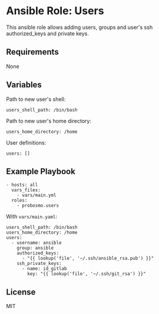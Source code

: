 Ansible Role: Users
=========
This ansible role allows adding users, groups and user's
ssh authorized_keys and private keys.

Requirements
------------
None

Variables
------------
Path to new user's shell:
```
users_shell_path: /bin/bash
```

Path to new user's home directory:
```
users_home_directory: /home
```

User definitions:
```
users: []
```

Example Playbook
------------
```
- hosts: all
  vars_files:
    - vars/main.yml
  roles:
    - probosmo.users
```

With `vars/main.yaml`:
```
users_shell_path: /bin/bash
users_home_directory: /home
users:
  - username: ansible
    group: ansible
    authorized_keys:
      - "{{ lookup('file', '~/.ssh/ansible_rsa.pub') }}"
    ssh_private_keys:
      - name: id_gitlab
        key: "{{ lookup('file', '~/.ssh/git_rsa') }}"
```

License
------------
MIT

